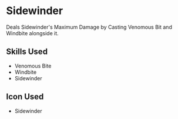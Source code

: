 # Sidewinder

Deals Sidewinder's Maximum Damage by Casting Venomous Bit and Windbite alongside it.

## Skills Used

 - Venomous Bite
 - Windbite
 - Sidewinder


## Icon Used

 - Sidewinder